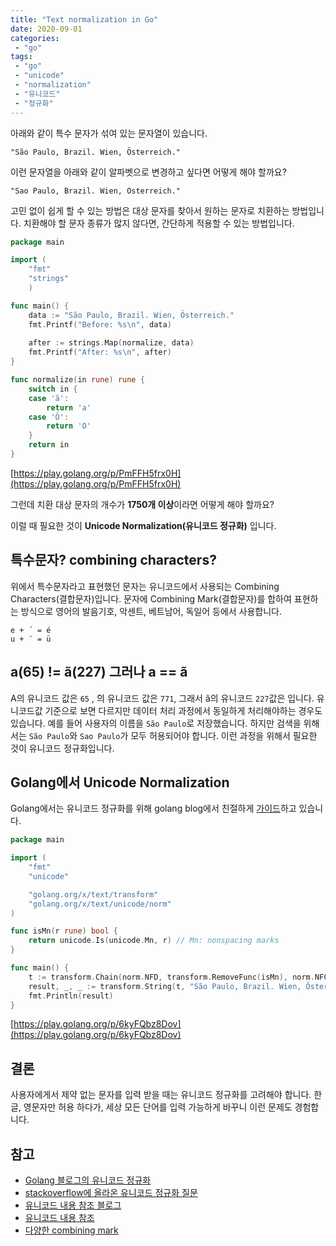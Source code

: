 ```yaml
---
title: "Text normalization in Go"
date: 2020-09-01
categories: 
 - "go"
tags:
 - "go"
 - "unicode"
 - "normalization"
 - "유니코드"
 - "정규화"
---
```


아래와 같이 특수 문자가 섞여 있는 문자열이 있습니다. 

```"São Paulo, Brazil. Wien, Österreich."```

이런 문자열을 아래와 같이 알파벳으로 변경하고 싶다면 어떻게 해야 할까요?

```"Sao Paulo, Brazil. Wien, Osterreich."``` 

고민 없이 쉽게 할 수 있는 방법은 대상 문자를 찾아서 원하는 문자로 치환하는 방법입니다.
치환해야 할 문자 종류가 많지 않다면, 간단하게 적용할 수 있는 방법입니다.

```go
package main

import (
    "fmt"
    "strings"
    )

func main() {
    data := "São Paulo, Brazil. Wien, Österreich."
    fmt.Printf("Before: %s\n", data)
    
    after := strings.Map(normalize, data)
    fmt.Printf("After: %s\n", after)
}

func normalize(in rune) rune {
    switch in {
    case 'ã':
        return 'a'
    case 'Ö':
        return 'O'
    }
    return in
}
```
[https://play.golang.org/p/PmFFH5frx0H](https://play.golang.org/p/PmFFH5frx0H)

그런데 치환 대상 문자의 개수가 **1750개 이상**이라면 어떻게 해야 할까요?

이럴 때 필요한 것이 **Unicode Normalization(유니코드 정규화)** 입니다.

## 특수문자? combining characters?

위에서 특수문자라고 표현했던 문자는 유니코드에서 사용되는 Combining Characters(결합문자)입니다. 문자에 Combining Mark(결합문자)를 합하여 표현하는 방식으로 영어의 발음기호, 악센트, 베트남어, 독일어 등에서 사용합니다.

    e + ´ = é
    u + ¨ = ü

## a(65) != ã(227) 그러나 a == ã

&#65;의 유니코드 값은 ```65``` , &#771;의 유니코드 값은 ```771```, 그래서 &#227;의 유니코드 ```227```값은 입니다. 유니코드값 기준으로 보면 다르지만 데이터 처리 과정에서 동일하게 처리해야하는 경우도 있습니다. 예를 들어 사용자의 이름을 ```São Paulo```로 저장했습니다. 하지만 검색을 위해서는 ```São Paulo```와 ```Sao Paulo```가 모두 허용되어야 합니다. 이런 과정을 위해서 필요한 것이 유니코드 정규화입니다.

## Golang에서 Unicode Normalization

Golang에서는 유니코드 정규화를 위해 golang blog에서 친절하게 [가이드](https://blog.golang.org/normalization)하고 있습니다.

```go
package main

import (
    "fmt"
    "unicode"

    "golang.org/x/text/transform"
    "golang.org/x/text/unicode/norm"
)

func isMn(r rune) bool {
    return unicode.Is(unicode.Mn, r) // Mn: nonspacing marks
}

func main() {
    t := transform.Chain(norm.NFD, transform.RemoveFunc(isMn), norm.NFC)
    result, _, _ := transform.String(t, "São Paulo, Brazil. Wien, Österreich.")
    fmt.Println(result)
}
```
[https://play.golang.org/p/6kyFQbz8Dov](https://play.golang.org/p/6kyFQbz8Dov)

## 결론

사용자에게서 제약 없는 문자를 입력 받을 때는 유니코드 정규화를 고려해야 합니다. 
한글, 영문자만 허용 하다가, 세상 모든 단어를 입력 가능하게 바꾸니 이런 문제도 경험합니다.

## 참고

- [Golang 블로그의 유니코드 정규화](https://blog.golang.org/normalization)
- [stackoverflow에 올라온 유니코드 정규화 질문](https://stackoverflow.com/questions/26722450/remove-diacritics-using-go)
- [유니코드 내용 참조 블로그](https://miaow-miaow.tistory.com/36)
- [유니코드 내용 참조 ](https://velog.io/@leejh3224/%EB%B2%88%EC%97%AD-%EC%9C%A0%EB%8B%88%EC%BD%94%EB%93%9C-%EC%8A%A4%ED%8A%B8%EB%A7%81%EC%9D%84-%EB%85%B8%EB%A9%80%EB%9D%BC%EC%9D%B4%EC%A7%95-%ED%95%B4%EC%95%BC%ED%95%98%EB%8A%94-%EC%9D%B4%EC%9C%A0)
- [다양한 combining mark](https://www.unicode.org/charts/PDF/U0300.pdf)

